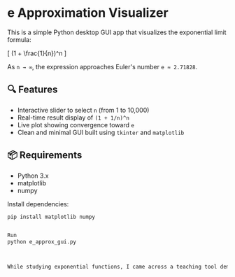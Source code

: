 # e Approximation Visualizer

This is a simple Python desktop GUI app that visualizes the exponential limit formula:

\[
(1 + \frac{1}{n})^n
\]

As `n → ∞`, the expression approaches Euler's number `e ≈ 2.71828`.

## 🔍 Features

- Interactive slider to select `n` (from 1 to 10,000)
- Real-time result display of `(1 + 1/n)^n`
- Live plot showing convergence toward `e`
- Clean and minimal GUI built using `tkinter` and `matplotlib`

## 📦 Requirements

- Python 3.x
- matplotlib
- numpy

Install dependencies:
```bash
pip install matplotlib numpy


Run
python e_approx_gui.py



While studying exponential functions, I came across a teaching tool demonstrating this formula with a slider. I built this GUI to better understand why we can't calculate e exactly, but can only approximate it as n increases.
